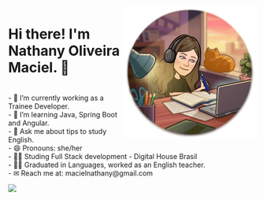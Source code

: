  <div>
    <img align="right" alt="Nathy-coding" height="270em"  src="coding.png">
 </div>
   
 <div>
   <p><h1>Hi there! I'm Nathany Oliveira Maciel.  👋  </h1></br>
- 🔭 I’m currently working as a Trainee Developer.  </br>
- 🌱 I’m learning Java, Spring Boot and Angular. </br>
- 💬 Ask me about tips to study English. </br>
- 😄 Pronouns: she/her </br>
- 👨‍🎓 Studing Full Stack development - Digital House Brasil </br>
- 👩‍🏫 Graduated in Languages, worked as an English teacher.</br>
- ✉ Reach me at: macielnathany@gmail.com </p>
</div>

<img height="170em" src="https://github-readme-stats.vercel.app/api/top-langs/?username=nathanyoliveira&layout=compact&langs_count=7&theme=dracula"/></p>

  



  
